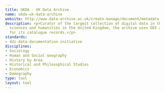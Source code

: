 ```yaml
---
title: UKDA - UK Data Archive
name: ukda-uk-data-archive
website: http://www.data-archive.ac.uk/create-manage/document/metadata
description: <p>Curator of the largest collection of digital data in the social
  sciences and humanities in the United Kingdom, the archive uses DDI as the basis
  for its catalogue records.</p>
standards:
- ddi-data-documentation-initiative
disciplines:
- Sociology
- Human and Social Geography
- History by Area
- Historical and Philosophical Studies
- Economics
- Demography
type: tool
layout: tool
---
```


